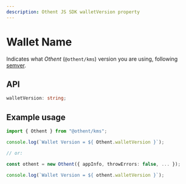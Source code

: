 ```yaml
---
description: Othent JS SDK walletVersion property
---
```


# Wallet Name

Indicates what _Othent_ (`@othent/kms`) version you are using, following [semver](https://semver.org/).

## API

```ts
walletVersion: string;
```

## Example usage

```ts
import { Othent } from "@othent/kms";

console.log(`Wallet Version = ${ Othent.walletVersion }`);

// or:

const othent = new Othent({ appInfo, throwErrors: false, ... });

console.log(`Wallet Version = ${ othent.walletVersion }`);
```

